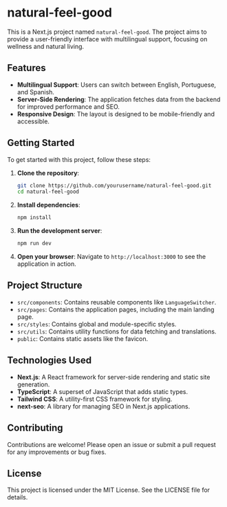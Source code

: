 # natural-feel-good

This is a Next.js project named `natural-feel-good`. The project aims to provide a user-friendly interface with multilingual support, focusing on wellness and natural living.

## Features

- **Multilingual Support**: Users can switch between English, Portuguese, and Spanish.
- **Server-Side Rendering**: The application fetches data from the backend for improved performance and SEO.
- **Responsive Design**: The layout is designed to be mobile-friendly and accessible.

## Getting Started

To get started with this project, follow these steps:

1. **Clone the repository**:
   ```bash
   git clone https://github.com/yourusername/natural-feel-good.git
   cd natural-feel-good
   ```

2. **Install dependencies**:
   ```bash
   npm install
   ```

3. **Run the development server**:
   ```bash
   npm run dev
   ```

4. **Open your browser**:
   Navigate to `http://localhost:3000` to see the application in action.

## Project Structure

- `src/components`: Contains reusable components like `LanguageSwitcher`.
- `src/pages`: Contains the application pages, including the main landing page.
- `src/styles`: Contains global and module-specific styles.
- `src/utils`: Contains utility functions for data fetching and translations.
- `public`: Contains static assets like the favicon.

## Technologies Used

- **Next.js**: A React framework for server-side rendering and static site generation.
- **TypeScript**: A superset of JavaScript that adds static types.
- **Tailwind CSS**: A utility-first CSS framework for styling.
- **next-seo**: A library for managing SEO in Next.js applications.

## Contributing

Contributions are welcome! Please open an issue or submit a pull request for any improvements or bug fixes.

## License

This project is licensed under the MIT License. See the LICENSE file for details.